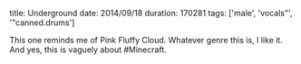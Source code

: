 title: Underground
date: 2014/09/18
duration: 170281
tags: ['male', 'vocals"', '"canned.drums']

This one reminds me of Pink Fluffy Cloud. Whatever genre this is, I like it. And yes, this is vaguely about #Minecraft.
